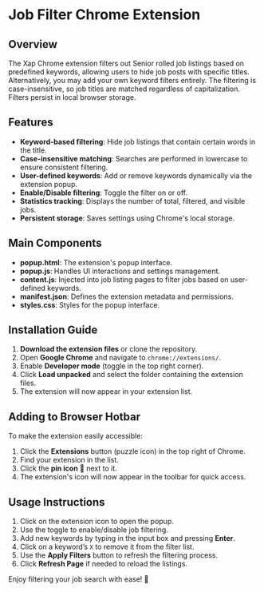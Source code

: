 # Job Filter Chrome Extension

## Overview

The Xap Chrome extension filters out Senior rolled job listings based on predefined keywords, allowing users to hide job posts with specific titles. Alternatively, you may add your own keyword filters entirely. The filtering is case-insensitive, so job titles are matched regardless of capitalization. Filters persist in local browser storage.

## Features

- **Keyword-based filtering**: Hide job listings that contain certain words in the title.
- **Case-insensitive matching**: Searches are performed in lowercase to ensure consistent filtering.
- **User-defined keywords**: Add or remove keywords dynamically via the extension popup.
- **Enable/Disable filtering**: Toggle the filter on or off.
- **Statistics tracking**: Displays the number of total, filtered, and visible jobs.
- **Persistent storage**: Saves settings using Chrome's local storage.

## Main Components

- **popup.html**: The extension's popup interface.
- **popup.js**: Handles UI interactions and settings management.
- **content.js**: Injected into job listing pages to filter jobs based on user-defined keywords.
- **manifest.json**: Defines the extension metadata and permissions.
- **styles.css**: Styles for the popup interface.

## Installation Guide

1. **Download the extension files** or clone the repository.
2. Open **Google Chrome** and navigate to `chrome://extensions/`.
3. Enable **Developer mode** (toggle in the top right corner).
4. Click **Load unpacked** and select the folder containing the extension files.
5. The extension will now appear in your extension list.

## Adding to Browser Hotbar

To make the extension easily accessible:

1. Click the **Extensions** button (puzzle icon) in the top right of Chrome.
2. Find your extension in the list.
3. Click the **pin icon** 📌 next to it.
4. The extension's icon will now appear in the toolbar for quick access.

## Usage Instructions

1. Click on the extension icon to open the popup.
2. Use the toggle to enable/disable job filtering.
3. Add new keywords by typing in the input box and pressing **Enter**.
4. Click on a keyword’s `X` to remove it from the filter list.
5. Use the **Apply Filters** button to refresh the filtering process.
6. Click **Refresh Page** if needed to reload the listings.

Enjoy filtering your job search with ease! 🚀
